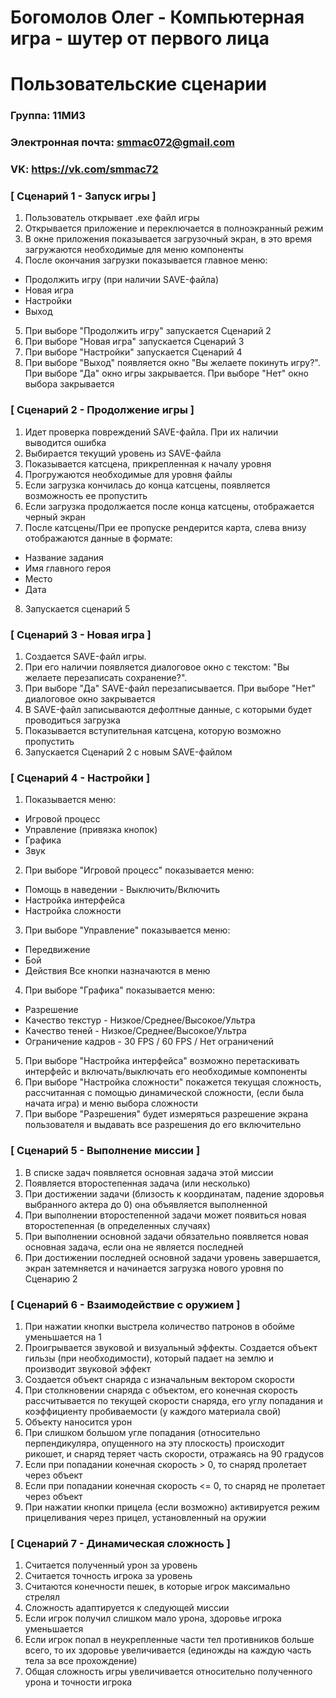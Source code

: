 # Богомолов Олег - Компьютерная игра - шутер от первого лица
# Пользовательские сценарии

### Группа: 11МИ3
### Электронная почта: smmac072@gmail.com
### VK: https://vk.com/smmac72

### [ Сценарий 1 - Запуск игры ]
1. Пользователь открывает .exe файл игры
2. Открывается приложение и переключается в полноэкранный режим
3. В окне приложения показывается загрузочный экран, в это время загружаются необходимые для меню компоненты
4. После окончания загрузки показывается главное меню:
* Продолжить игру (при наличии SAVE-файла)
* Новая игра
* Настройки
* Выход
5. При выборе "Продолжить игру" запускается Сценарий 2
6. При выборе "Новая игра" запускается Сценарий 3
7. При выборе "Настройки" запускается Сценарий 4
8. При выборе "Выход" появляется окно "Вы желаете покинуть игру?". При выборе "Да" окно игры закрывается. При выборе "Нет" окно выбора закрывается

### [ Сценарий 2 - Продолжение игры ]
1. Идет проверка повреждений SAVE-файла. При их наличии выводится ошибка
2. Выбирается текущий уровень из SAVE-файла
3. Показывается катсцена, прикрепленная к началу уровня
4. Прогружаются необходимые для уровня файлы
5. Если загрузка кончилась до конца катсцены, появляется возможность ее пропустить
6. Если загрузка продолжается после конца катсцены, отображается черный экран
7. После катсцены/При ее пропуске рендерится карта, слева внизу отображаются данные в формате:
* Название задания
* Имя главного героя
* Место
* Дата
8. Запускается сценарий 5

### [ Сценарий 3 - Новая игра ]
1. Создается SAVE-файл игры. 
2. При его наличии появляется диалоговое окно с текстом: "Вы желаете перезаписать сохранение?". 
3. При выборе "Да" SAVE-файл перезаписывается. При выборе "Нет" диалоговое окно закрывается
4. В SAVE-файл записываются дефолтные данные, с которыми будет проводиться загрузка
5. Показывается вступительная катсцена, которую возможно пропустить
6. Запускается Сценарий 2 с новым SAVE-файлом

### [ Сценарий 4 - Настройки ]
1. Показывается меню:
* Игровой процесс
* Управление (привязка кнопок)
* Графика
* Звук
2. При выборе "Игровой процесс" показывается меню:
* Помощь в наведении - Выключить/Включить
* Настройка интерфейса 
* Настройка сложности
3. При выборе "Управление" показывается меню:
* Передвижение
* Бой
* Действия
Все кнопки назначаются в меню
4. При выборе "Графика" показывается меню:
* Разрешение
* Качество текстур - Низкое/Среднее/Высокое/Ультра
* Качество теней - Низкое/Среднее/Высокое/Ультра
* Ограничение кадров - 30 FPS / 60 FPS / Нет ограничений
5. При выборе "Настройка интерфейса" возможно перетаскивать интерфейс и включать/выключать его необходимые компоненты
6. При выборе "Настройка сложности" покажется текущая сложность, рассчитанная с помощью динамической сложности, (если была начата игра) и меню выбора сложности
6. При выборе "Разрешения" будет измеряться разрешение экрана пользователя и выдавать все разрешения до его включительно

### [ Сценарий 5 - Выполнение миссии ]
1. В списке задач появляется основная задача этой миссии
2. Появляется второстепенная задача (или несколько)
3. При достижении задачи (близость к координатам, падение здоровья выбранного актера до 0) она объявляется выполненной
4. При выполнении второстепенной задачи может появиться новая второстепенная (в определенных случаях)
5. При выполнении основной задачи обязательно появляется новая основная задача, если она не является последней
6. При достижении последней основной задачи уровень завершается, экран затемняется и начинается загрузка нового уровня по Сценарию 2

### [ Сценарий 6 - Взаимодействие с оружием ]
1. При нажатии кнопки выстрела количество патронов в обойме уменьшается на 1
2. Проигрывается звуковой и визуальный эффекты. Создается объект гильзы (при необходимости), который падает на землю и производит звуковой эффект
3. Создается объект снаряда с изначальным вектором скорости
4. При столкновении снаряда с объектом, его конечная скорость рассчитывается по текущей скорости снаряда, его углу попадания и коэффициенту пробиваемости (у каждого материала свой)
5. Объекту наносится урон
6. При слишком большом угле попадания (относительно перпендикуляра, опущенного на эту плоскость) происходит рикошет, и снаряд теряет часть скорости, отражаясь на 90 градусов
7. Если при попадании конечная скорость > 0, то снаряд пролетает через объект
8. Если при попадании конечная скорость <= 0, то снаряд не пролетает через объект
9. При нажатии кнопки прицела (если возможно) активируется режим прицеливания через прицел, установленный на оружии

### [ Сценарий 7 - Динамическая сложность ]
1. Считается полученный урон за уровень
2. Считается точность игрока за уровень
3. Считаются конечности пешек, в которые игрок максимально стрелял
4. Сложность адаптируется к следующей миссии
5. Если игрок получил слишком мало урона, здоровье игрока уменьшается
6. Если игрок попал в неукрепленные части тел противников больше всего, то их здоровье увеличивается (единожды на каждую часть тела за все прохождение)
7. Общая сложность игры увеличивается относительно полученного урона и точности игрока
